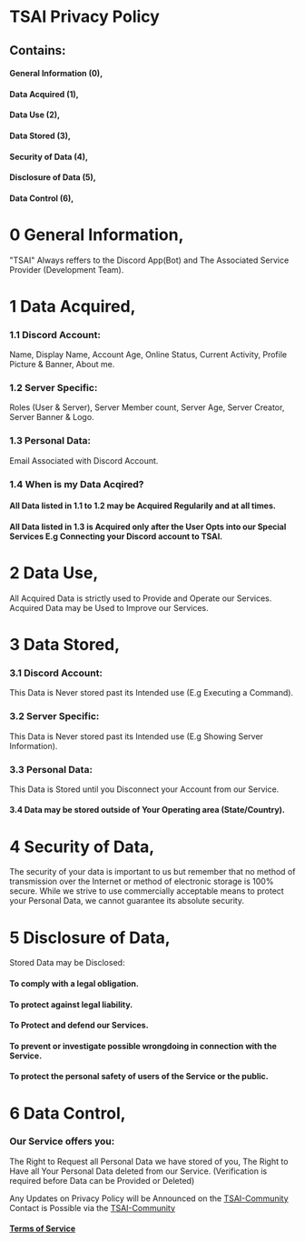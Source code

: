 # TSAI Privacy Policy

## Contains:
#### General Information (0),
#### Data Acquired (1),
#### Data Use (2),
#### Data Stored (3),
#### Security of Data (4),
#### Disclosure of Data (5),
#### Data Control (6), 

# 0 General Information,
"TSAI" Always reffers to the Discord App(Bot) and The Associated Service Provider (Development Team).

# 1 Data Acquired,
### 1.1 Discord Account: 
Name, Display Name, Account Age, Online Status, Current Activity, Profile Picture & Banner, About me.
### 1.2 Server Specific: 
Roles (User & Server), Server Member count, Server Age, Server Creator, Server Banner & Logo.
### 1.3 Personal Data: 
Email Associated with Discord Account.
### 1.4 When is my Data Acqired? 
#### All Data listed in 1.1 to 1.2 may be Acquired Regularily and at all times.
#### All Data listed in 1.3 is Acquired only after the User Opts into our Special Services E.g Connecting your Discord account to TSAI.

# 2 Data Use,
All Acquired Data is strictly used to Provide and Operate our Services.
Acquired Data may be Used to Improve our Services.

# 3 Data Stored,
### 3.1 Discord Account: 
This Data is Never stored past its Intended use (E.g Executing a Command).
### 3.2 Server Specific: 
This Data is Never stored past its Intended use (E.g Showing Server Information).
### 3.3 Personal Data: 
This Data is Stored until you Disconnect your Account from our Service.
#### 3.4 Data may be stored outside of Your Operating area (State/Country).

# 4 Security of Data, 
The security of your data is important to us but remember that no method of transmission over the Internet or method of electronic storage is 100% secure. 
While we strive to use commercially acceptable means to protect your Personal Data, we cannot guarantee its absolute security.

# 5 Disclosure of Data,
Stored Data may be Disclosed:
#### To comply with a legal obligation.
#### To protect against legal liability.
#### To Protect and defend our Services.
#### To prevent or investigate possible wrongdoing in connection with the Service.
#### To protect the personal safety of users of the Service or the public.

# 6 Data Control,
### Our Service offers you:
The Right to Request all Personal Data we have stored of you,
The Right to Have all Your Personal Data deleted from our Service.
(Verification is required before Data can be Provided or Deleted)

Any Updates on Privacy Policy will be Announced on the [TSAI-Community](https://discord.gg/GsDXseZpxf)
Contact is Possible via the [TSAI-Community](https://discord.gg/GsDXseZpxf)
#### [Terms of Service](https://github.com/EmptyN/TSRESOUCES/blob/main/Terms%20of%20Service.md)

